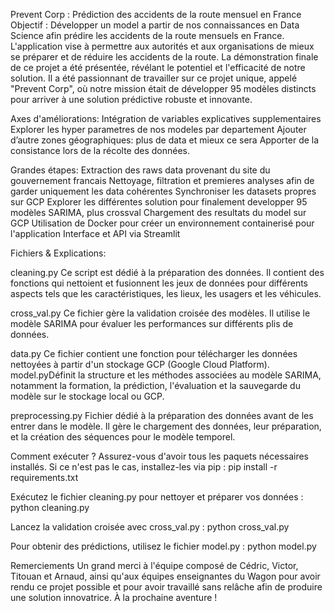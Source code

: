 Prevent Corp : Prédiction des accidents de la route mensuel en France
Objectif : Développer un model a partir de nos connaissances en Data Science afin prédire les accidents de la route mensuels en France. L'application vise à permettre aux autorités et aux organisations de mieux se préparer et de réduire les accidents de la route. La démonstration finale de ce projet a été présentée, révélant le potentiel et l'efficacité de notre solution. Il a été passionnant de travailler sur ce projet unique, appelé "Prevent Corp", où notre mission était de développer 95 modèles distincts pour arriver à une solution prédictive robuste et innovante.

Axes d'améliorations:
Intégration de variables explicatives supplementaires
Explorer les hyper parametres de nos modeles par departement
Ajouter d’autre zones géographiques: plus de data et mieux ce sera
Apporter de la consistance lors de la récolte des données.

Grandes étapes:
Extraction des raws data provenant du site du gouvernement francais
Nettoyage, filtration et premieres analyses afin de garder uniquement les data cohérentes
Synchroniser les datasets propres sur GCP
Explorer les différentes solution pour finalement developper 95 modèles SARIMA, plus crossval
Chargement des resultats du model sur GCP
Utilisation de Docker pour créer un environnement containerisé pour l'application
Interface et API via Streamlit

Fichiers & Explications:

cleaning.py
Ce script est dédié à la préparation des données. Il contient des fonctions qui nettoient et fusionnent les jeux de données pour différents aspects tels que les caractéristiques, les lieux, les usagers et les véhicules.

cross_val.py
Ce fichier gère la validation croisée des modèles. Il utilise le modèle SARIMA pour évaluer les performances sur différents plis de données.

data.py
Ce fichier contient une fonction pour télécharger les données nettoyées à partir d'un stockage GCP (Google Cloud Platform).
model.pyDéfinit la structure et les méthodes associées au modèle SARIMA, notamment la formation, la prédiction, l'évaluation et la sauvegarde du modèle sur le stockage local ou GCP.

preprocessing.py
Fichier dédié à la préparation des données avant de les entrer dans le modèle. Il gère le chargement des données, leur préparation, et la création des séquences pour le modèle temporel.

Comment exécuter ?
Assurez-vous d'avoir tous les paquets nécessaires installés. Si ce n'est pas le cas, installez-les via pip :
pip install -r requirements.txt

Exécutez le fichier cleaning.py pour nettoyer et préparer vos données :
python cleaning.py

Lancez la validation croisée avec cross_val.py :
python cross_val.py

Pour obtenir des prédictions, utilisez le fichier model.py :
python model.py

Remerciements
Un grand merci à l'équipe composé de Cédric, Victor, Titouan et Arnaud, ainsi qu'aux équipes enseignantes du Wagon pour avoir rendu ce projet possible et pour avoir travaillé sans relâche afin de produire une solution innovatrice. À la prochaine aventure !
